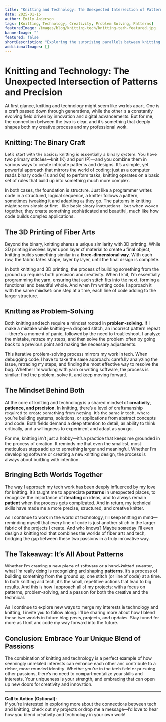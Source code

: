 ```yaml
---
title: "Knitting and Technology: The Unexpected Intersection of Patterns and Precision"
date: 2025-01-15
author: Emily Anderson
tags: [Knitting, Technology, Creativity, Problem Solving, Patterns]
featuredImage: /images/blog/knitting-tech/knitting-tech-featured.jpg
bannerImage: ""
featured: false
shortDescription: "Exploring the surprising parallels between knitting and software development, where binary systems, pattern recognition, and iterative problem-solving connect these seemingly different worlds."
additionalImages: []
---
```


# Knitting and Technology: The Unexpected Intersection of Patterns and Precision

At first glance, knitting and technology might seem like worlds apart. One is a craft passed down through generations, while the other is a constantly evolving field driven by innovation and digital advancements. But for me, the connection between the two is clear, and it’s something that deeply shapes both my creative process and my professional work.

## Knitting: The Binary Craft

Let’s start with the basics: knitting is essentially a binary system. You have two primary stitches—knit (K) and purl (P)—and you combine them in various ways to create intricate patterns and designs. It’s a simple, yet powerful approach that mirrors the world of coding: just as a computer reads binary code (1s and 0s) to perform tasks, knitting operates on a basic set of rules that build up into something much more complex.

In both cases, the foundation is structure. Just like a programmer writes code in a structured, logical sequence, a knitter follows a pattern, sometimes tweaking it and adapting as they go. The patterns in knitting might seem simple at first—like basic binary instructions—but when woven together, they create something sophisticated and beautiful, much like how code builds complex applications.

## The 3D Printing of Fiber Arts

Beyond the binary, knitting shares a unique similarity with 3D printing. While 3D printing involves layer upon layer of material to create a final object, knitting builds something similar in a **three-dimensional way**. With each row, the fabric takes shape, layer by layer, until the final design is complete.

In both knitting and 3D printing, the process of building something from the ground up requires both precision and creativity. When I knit, I’m essentially programming the yarn, ensuring that each stitch fits into the next, forming a functional and beautiful whole. And when I’m writing code, I approach it with the same mindset: one step at a time, each line of code adding to the larger structure.

## Knitting as Problem-Solving

Both knitting and tech require a mindset rooted in **problem-solving**. If I make a mistake while knitting—a dropped stitch, an incorrect pattern repeat—there’s a moment of panic, followed by the need to troubleshoot. I analyze the mistake, retrace my steps, and then solve the problem, often by going back to a previous point and making the necessary adjustments.

This iterative problem-solving process mirrors my work in tech. When debugging code, I have to take the same approach: carefully analyzing the issue, retracing my steps, and finding the most effective way to resolve the bug. Whether I’m working with yarn or writing software, the process is similar: find the problem, solve it, and keep moving forward.

## The Mindset Behind Both

At the core of knitting and technology is a shared mindset of **creativity, patience, and precision**. In knitting, there’s a level of craftsmanship required to create something from nothing. It’s the same in tech, where you’re building systems, solutions, or applications from abstract concepts and code. Both fields demand a deep attention to detail, an ability to think critically, and a willingness to experiment and adapt as you go.

For me, knitting isn’t just a hobby—it’s a practice that keeps me grounded in the process of creation. It reminds me that even the smallest, most meticulous steps add up to something larger and meaningful. Whether I’m developing software or creating a new knitting design, the process is always about building with intention.

## Bringing Both Worlds Together

The way I approach my tech work has been deeply influenced by my love for knitting. It’s taught me to appreciate **patterns** in unexpected places, to recognize the importance of **iterating** on ideas, and to always remain **patient** when the process gets complicated. And in return, my technical skills have made me a more precise, structured, and creative knitter.

As I continue to work in the world of technology, I’ll keep knitting in mind—reminding myself that every line of code is just another stitch in the larger fabric of the projects I create. And who knows? Maybe someday I’ll even design a knitting tool that combines the worlds of fiber arts and tech, bridging the gap between these two passions in a truly innovative way.

## The Takeaway: It’s All About Patterns

Whether I’m creating a new piece of software or a hand-knitted sweater, what I’m really doing is recognizing and shaping **patterns**. It’s a process of building something from the ground up, one stitch (or line of code) at a time. In both knitting and tech, it’s the small, repetitive actions that lead to big results. And this is how I approach all of my projects: with a focus on patterns, problem-solving, and a passion for both the creative and the technical.

As I continue to explore new ways to merge my interests in technology and knitting, I invite you to follow along. I’ll be sharing more about how I blend these two worlds in future blog posts, projects, and updates. Stay tuned for more as I knit and code my way forward into the future.

## Conclusion: Embrace Your Unique Blend of Passions

The combination of knitting and technology is a perfect example of how seemingly unrelated interests can enhance each other and contribute to a richer, more rounded identity. Whether you’re in the tech field or pursuing other passions, there’s no need to compartmentalize your skills and interests. Your uniqueness is your strength, and embracing that can open up new doors for creativity and innovation.

---

**Call to Action (Optional):**  
If you're interested in exploring more about the connections between tech and knitting, check out my projects or drop me a message—I’d love to hear how you blend creativity and technology in your own work!
